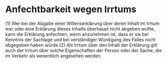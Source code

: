 # Anfechtbarkeit wegen Irrtums

(1) Wer bei der Abgabe einer Willenserklärung über deren Inhalt im Irrtum war oder eine Erklärung dieses Inhalts überhaupt nicht abgeben wollte, kann die Erklärung anfechten, wenn anzunehmen ist, dass er sie bei Kenntnis der Sachlage und bei verständiger Würdigung des Falles nicht abgegeben haben würde.(2) Als Irrtum über den Inhalt der Erklärung gilt auch der Irrtum über solche Eigenschaften der Person oder der Sache, die im Verkehr als wesentlich angesehen werden. 

